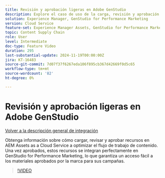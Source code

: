 ```yaml
---
title: Revisión y aprobación ligeras en Adobe GenStudio
description: Explore el caso de uso de la carga, revisión y aprobación de recursos en AEM Assets para que estén disponibles para su uso en GenStudio for Performance Marketing.
solution: Experience Manager, GenStudio for Performance Marketing
version: Cloud Service
feature-set: Experience Manager Assets, GenStudio for Performance Marketing
topic: Content Supply Chain
role: User
level: Intermediate
doc-type: Feature Video
duration: 295
last-substantial-update: 2024-11-19T00:00:00Z
jira: KT-16483
source-git-commit: 7d07f37f6267eda106f895cb367d42669f0d5c65
workflow-type: tm+mt
source-wordcount: '82'
ht-degree: 0%

---
```



# Revisión y aprobación ligeras en Adobe GenStudio

[Volver a la descripción general de integración](./overview.md)

Obtenga información sobre cómo cargar, revisar y aprobar recursos en AEM Assets as a Cloud Service a optimizar el flujo de trabajo de contenido. Una vez aprobados, estos recursos se integran perfectamente en GenStudio for Performance Marketing, lo que garantiza un acceso fácil a los materiales aprobados por la marca para sus campañas.

>[!VIDEO](https://video.tv.adobe.com/v/3439265/?learn=on)
